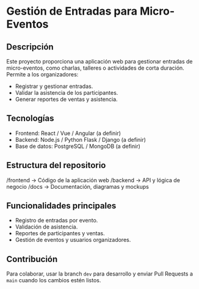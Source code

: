 # Gestión de Entradas para Micro-Eventos

## Descripción
Este proyecto proporciona una aplicación web para gestionar entradas de micro-eventos, como charlas, talleres o actividades de corta duración. 
Permite a los organizadores:

- Registrar y gestionar entradas.
- Validar la asistencia de los participantes.
- Generar reportes de ventas y asistencia.

## Tecnologías
- Frontend: React / Vue / Angular (a definir)
- Backend: Node.js / Python Flask / Django (a definir)
- Base de datos: PostgreSQL / MongoDB (a definir)

## Estructura del repositorio

/frontend -> Código de la aplicación web
/backend -> API y lógica de negocio
/docs -> Documentación, diagramas y mockups

## Funcionalidades principales
- Registro de entradas por evento.
- Validación de asistencia.
- Reportes de participantes y ventas.
- Gestión de eventos y usuarios organizadores.

## Contribución
Para colaborar, usar la branch `dev` para desarrollo y enviar Pull Requests a `main` cuando los cambios estén listos.
